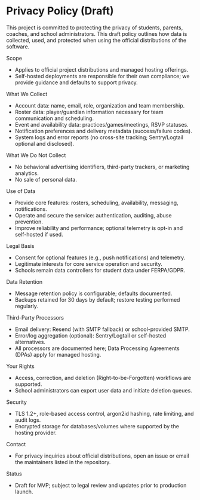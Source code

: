# Privacy Policy (Draft)

This project is committed to protecting the privacy of students, parents,
coaches, and school administrators. This draft policy outlines how data is
collected, used, and protected when using the official distributions of the
software.

Scope

- Applies to official project distributions and managed hosting offerings.
- Self-hosted deployments are responsible for their own compliance; we provide
  guidance and defaults to support privacy.

What We Collect

- Account data: name, email, role, organization and team membership.
- Roster data: player/guardian information necessary for team communication and
  scheduling.
- Event and availability data: practices/games/meetings, RSVP statuses.
- Notification preferences and delivery metadata (success/failure codes).
- System logs and error reports (no cross-site tracking; Sentry/Logtail optional
  and disclosed).

What We Do Not Collect

- No behavioral advertising identifiers, third-party trackers, or marketing
  analytics.
- No sale of personal data.

Use of Data

- Provide core features: rosters, scheduling, availability, messaging,
  notifications.
- Operate and secure the service: authentication, auditing, abuse prevention.
- Improve reliability and performance; optional telemetry is opt-in and
  self-hosted if used.

Legal Basis

- Consent for optional features (e.g., push notifications) and telemetry.
- Legitimate interests for core service operation and security.
- Schools remain data controllers for student data under FERPA/GDPR.

Data Retention

- Message retention policy is configurable; defaults documented.
- Backups retained for 30 days by default; restore testing performed regularly.

Third-Party Processors

- Email delivery: Resend (with SMTP fallback) or school-provided SMTP.
- Error/log aggregation (optional): Sentry/Logtail or self-hosted alternatives.
- All processors are documented here; Data Processing Agreements (DPAs) apply
  for managed hosting.

Your Rights

- Access, correction, and deletion (Right-to-be-Forgotten) workflows are
  supported.
- School administrators can export user data and initiate deletion queues.

Security

- TLS 1.2+, role-based access control, argon2id hashing, rate limiting, and
  audit logs.
- Encrypted storage for databases/volumes where supported by the hosting
  provider.

Contact

- For privacy inquiries about official distributions, open an issue or email the
  maintainers listed in the repository.

Status

- Draft for MVP; subject to legal review and updates prior to production launch.
